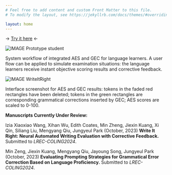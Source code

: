 ```yaml
---
# Feel free to add content and custom Front Matter to this file.
# To modify the layout, see https://jekyllrb.com/docs/themes/#overriding-theme-defaults

layout: home
---
```

-> [Try it here](https://open-writing-evaluation.github.io/awe/) <-


![IMAGE Prototype student](/Prototype-student.jpeg)

System workflow of integrated AES and GEC for language learners. A user flow can be applied to simulate examination situations: the language learners receive instant objective scoring results and corrective feedback.

![IMAGE WriteItRight](/WriteItRight.jpeg)

Interface screenshot for AES and GEC results: tokens in the faded red rectangles have been deleted; tokens in the green rectangles are corresponding grammatical corrections inserted by GEC; AES scores are scaled to 0-100. 




**Manuscripts Currently Under Review:**

Izia Xiaoxiao Wang, Xihan Wu, Edith Coates, Min Zheng, Jiexin Kuang, Xi Qin, Siliang Liu, Mengyang Qiu, Jungyeul Park (October, 2023)  **Write It Right: Neural Automated Writing Evaluation with Corrective Feedback.** Submitted to *LREC-COLING2024*. 


Min Zeng, Jiexin Kuang, Mengyang Qiu, Jayoung Song, Jungyeul Park (October, 2023) **Evaluating Prompting Strategies for Grammatical Error Correction Based on Language Proficiency.** Submitted to *LREC-COLING2024*.
